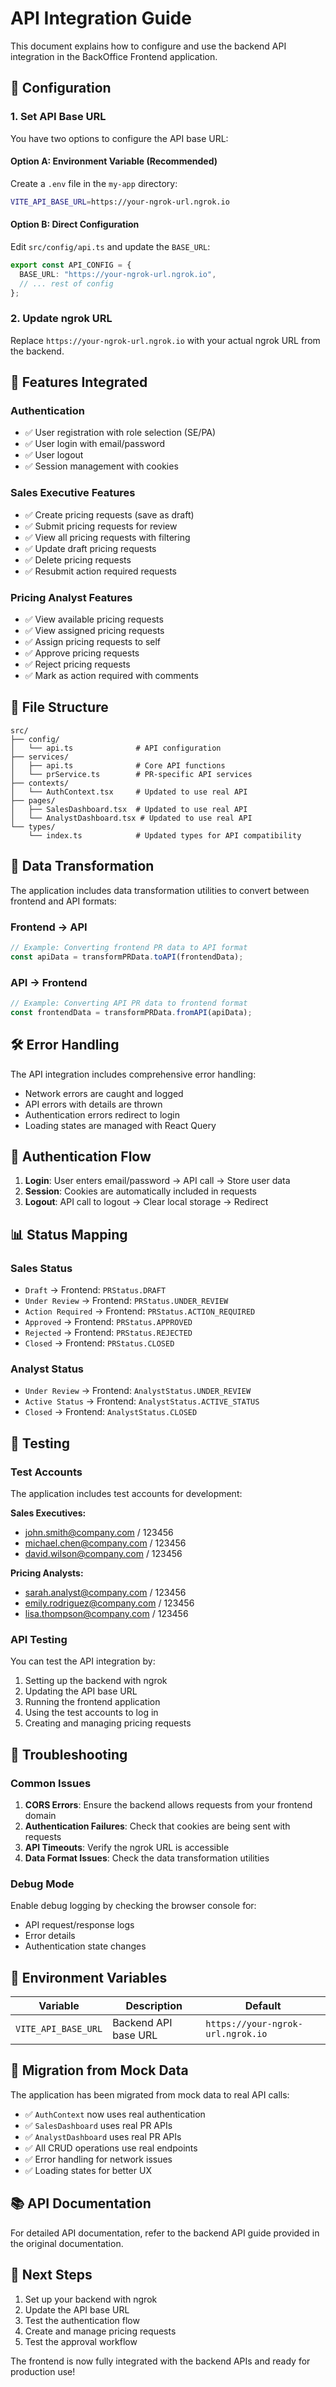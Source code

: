 # API Integration Guide

This document explains how to configure and use the backend API integration in the BackOffice Frontend application.

## 🔧 Configuration

### 1. Set API Base URL

You have two options to configure the API base URL:

#### Option A: Environment Variable (Recommended)
Create a `.env` file in the `my-app` directory:

```bash
VITE_API_BASE_URL=https://your-ngrok-url.ngrok.io
```

#### Option B: Direct Configuration
Edit `src/config/api.ts` and update the `BASE_URL`:

```typescript
export const API_CONFIG = {
  BASE_URL: "https://your-ngrok-url.ngrok.io",
  // ... rest of config
};
```

### 2. Update ngrok URL

Replace `https://your-ngrok-url.ngrok.io` with your actual ngrok URL from the backend.

## 🚀 Features Integrated

### Authentication
- ✅ User registration with role selection (SE/PA)
- ✅ User login with email/password
- ✅ User logout
- ✅ Session management with cookies

### Sales Executive Features
- ✅ Create pricing requests (save as draft)
- ✅ Submit pricing requests for review
- ✅ View all pricing requests with filtering
- ✅ Update draft pricing requests
- ✅ Delete pricing requests
- ✅ Resubmit action required requests

### Pricing Analyst Features
- ✅ View available pricing requests
- ✅ View assigned pricing requests
- ✅ Assign pricing requests to self
- ✅ Approve pricing requests
- ✅ Reject pricing requests
- ✅ Mark as action required with comments

## 📁 File Structure

```
src/
├── config/
│   └── api.ts              # API configuration
├── services/
│   ├── api.ts              # Core API functions
│   └── prService.ts        # PR-specific API services
├── contexts/
│   └── AuthContext.tsx     # Updated to use real API
├── pages/
│   ├── SalesDashboard.tsx  # Updated to use real API
│   └── AnalystDashboard.tsx # Updated to use real API
└── types/
    └── index.ts            # Updated types for API compatibility
```

## 🔄 Data Transformation

The application includes data transformation utilities to convert between frontend and API formats:

### Frontend → API
```typescript
// Example: Converting frontend PR data to API format
const apiData = transformPRData.toAPI(frontendData);
```

### API → Frontend
```typescript
// Example: Converting API PR data to frontend format
const frontendData = transformPRData.fromAPI(apiData);
```

## 🛠️ Error Handling

The API integration includes comprehensive error handling:

- Network errors are caught and logged
- API errors with details are thrown
- Authentication errors redirect to login
- Loading states are managed with React Query

## 🔐 Authentication Flow

1. **Login**: User enters email/password → API call → Store user data
2. **Session**: Cookies are automatically included in requests
3. **Logout**: API call to logout → Clear local storage → Redirect

## 📊 Status Mapping

### Sales Status
- `Draft` → Frontend: `PRStatus.DRAFT`
- `Under Review` → Frontend: `PRStatus.UNDER_REVIEW`
- `Action Required` → Frontend: `PRStatus.ACTION_REQUIRED`
- `Approved` → Frontend: `PRStatus.APPROVED`
- `Rejected` → Frontend: `PRStatus.REJECTED`
- `Closed` → Frontend: `PRStatus.CLOSED`

### Analyst Status
- `Under Review` → Frontend: `AnalystStatus.UNDER_REVIEW`
- `Active Status` → Frontend: `AnalystStatus.ACTIVE_STATUS`
- `Closed` → Frontend: `AnalystStatus.CLOSED`

## 🧪 Testing

### Test Accounts
The application includes test accounts for development:

**Sales Executives:**
- john.smith@company.com / 123456
- michael.chen@company.com / 123456
- david.wilson@company.com / 123456

**Pricing Analysts:**
- sarah.analyst@company.com / 123456
- emily.rodriguez@company.com / 123456
- lisa.thompson@company.com / 123456

### API Testing
You can test the API integration by:

1. Setting up the backend with ngrok
2. Updating the API base URL
3. Running the frontend application
4. Using the test accounts to log in
5. Creating and managing pricing requests

## 🚨 Troubleshooting

### Common Issues

1. **CORS Errors**: Ensure the backend allows requests from your frontend domain
2. **Authentication Failures**: Check that cookies are being sent with requests
3. **API Timeouts**: Verify the ngrok URL is accessible
4. **Data Format Issues**: Check the data transformation utilities

### Debug Mode
Enable debug logging by checking the browser console for:
- API request/response logs
- Error details
- Authentication state changes

## 📝 Environment Variables

| Variable | Description | Default |
|----------|-------------|---------|
| `VITE_API_BASE_URL` | Backend API base URL | `https://your-ngrok-url.ngrok.io` |

## 🔄 Migration from Mock Data

The application has been migrated from mock data to real API calls:

- ✅ `AuthContext` now uses real authentication
- ✅ `SalesDashboard` uses real PR APIs
- ✅ `AnalystDashboard` uses real PR APIs
- ✅ All CRUD operations use real endpoints
- ✅ Error handling for network issues
- ✅ Loading states for better UX

## 📚 API Documentation

For detailed API documentation, refer to the backend API guide provided in the original documentation.

## 🎯 Next Steps

1. Set up your backend with ngrok
2. Update the API base URL
3. Test the authentication flow
4. Create and manage pricing requests
5. Test the approval workflow

The frontend is now fully integrated with the backend APIs and ready for production use! 